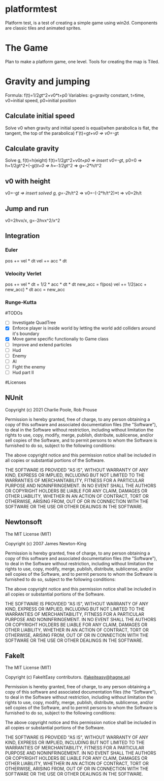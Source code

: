 # platformtest

Platform test, is a test of creating a simple game using win2d. Components are classic tiles and animated sprites.

# The Game
Plan to make a platform game, one level. Tools for creating the map is Tiled.

# Gravity and jumping
Formula: f(t)=1/2*g*t^2+v0*t+p0
Variables: g=gravity constant, t=time, v0=initial speed, p0=initial position
## Calculate initial speed
Solve v0 when gravity and initial speed is equal(when parabolica is flat, the tangent, the top of the parabolica)
f'(t)=g*t+v0 => v0=-g*t
## Calculate gravity
Solve g, f(t)=h(eight)
f(t)=1/2*g*t^2+v0*t+p0 => insert v0=-g*t, p0=0 => h=1/2*g*t^2+(-g*t)*t+0 => h=-1/2*g*t^2 => g=-2*h/t^2
## v0 with height
v0=-g*t => insert solved g, g=-2*h/t^2 => v0=-(-2*h/t^2)*t => v0=2h/t
## Jump and run
v0=2*h*vx/x, g=-2*h*vx^2/x^2
## Integration
### Euler
pos += vel * dt
vel += acc * dt
### Velocity Verlet
pos += vel * dt + 1/2 * acc * dt * dt
new_acc = f(pos)
vel += 1/2(acc + new_acc) * dt
acc = new_acc

### Runge-Kutta

#TODOs
- [ ] Investigate QuadTree
- [x] Enforce player is inside world by letting the world add colliders around it's boundary
- [x] Move game specific functionaliy to Game class
- [ ] Improve and extend particles
- [ ] Hud
- [ ] Enemy
- [ ] AI
- [ ] Fight the enemy
- [ ] Hud part II

#Licenses
## NUnit
Copyright (c) 2021 Charlie Poole, Rob Prouse

Permission is hereby granted, free of charge, to any person obtaining a copy
of this software and associated documentation files (the "Software"), to deal
in the Software without restriction, including without limitation the rights
to use, copy, modify, merge, publish, distribute, sublicense, and/or sell
copies of the Software, and to permit persons to whom the Software is
furnished to do so, subject to the following conditions:

The above copyright notice and this permission notice shall be included in
all copies or substantial portions of the Software.

THE SOFTWARE IS PROVIDED "AS IS", WITHOUT WARRANTY OF ANY KIND, EXPRESS OR
IMPLIED, INCLUDING BUT NOT LIMITED TO THE WARRANTIES OF MERCHANTABILITY,
FITNESS FOR A PARTICULAR PURPOSE AND NONINFRINGEMENT. IN NO EVENT SHALL THE
AUTHORS OR COPYRIGHT HOLDERS BE LIABLE FOR ANY CLAIM, DAMAGES OR OTHER
LIABILITY, WHETHER IN AN ACTION OF CONTRACT, TORT OR OTHERWISE, ARISING FROM,
OUT OF OR IN CONNECTION WITH THE SOFTWARE OR THE USE OR OTHER DEALINGS IN
THE SOFTWARE.
## Newtonsoft
The MIT License (MIT)

Copyright (c) 2007 James Newton-King

Permission is hereby granted, free of charge, to any person obtaining a copy of this software and associated documentation files (the "Software"), to deal in the Software without restriction, including without limitation the rights to use, copy, modify, merge, publish, distribute, sublicense, and/or sell copies of the Software, and to permit persons to whom the Software is furnished to do so, subject to the following conditions:

The above copyright notice and this permission notice shall be included in all copies or substantial portions of the Software.

THE SOFTWARE IS PROVIDED "AS IS", WITHOUT WARRANTY OF ANY KIND, EXPRESS OR IMPLIED, INCLUDING BUT NOT LIMITED TO THE WARRANTIES OF MERCHANTABILITY, FITNESS FOR A PARTICULAR PURPOSE AND NONINFRINGEMENT. IN NO EVENT SHALL THE AUTHORS OR COPYRIGHT HOLDERS BE LIABLE FOR ANY CLAIM, DAMAGES OR OTHER LIABILITY, WHETHER IN AN ACTION OF CONTRACT, TORT OR OTHERWISE, ARISING FROM, OUT OF OR IN CONNECTION WITH THE SOFTWARE OR THE USE OR OTHER DEALINGS IN THE SOFTWARE.
## FakeIt
The MIT License (MIT)

Copyright (c) FakeItEasy contributors. (fakeiteasy@hagne.se)

Permission is hereby granted, free of charge, to any person obtaining a copy of this software and associated documentation files (the "Software"), to deal in the Software without restriction, including without limitation the rights to use, copy, modify, merge, publish, distribute, sublicense, and/or sell copies of the Software, and to permit persons to whom the Software is furnished to do so, subject to the following conditions:

The above copyright notice and this permission notice shall be included in all copies or substantial portions of the Software.

THE SOFTWARE IS PROVIDED "AS IS", WITHOUT WARRANTY OF ANY KIND, EXPRESS OR IMPLIED, INCLUDING BUT NOT LIMITED TO THE WARRANTIES OF MERCHANTABILITY, FITNESS FOR A PARTICULAR PURPOSE AND NONINFRINGEMENT. IN NO EVENT SHALL THE AUTHORS OR COPYRIGHT HOLDERS BE LIABLE FOR ANY CLAIM, DAMAGES OR OTHER LIABILITY, WHETHER IN AN ACTION OF CONTRACT, TORT OR OTHERWISE, ARISING FROM, OUT OF OR IN CONNECTION WITH THE SOFTWARE OR THE USE OR OTHER DEALINGS IN THE SOFTWARE.
